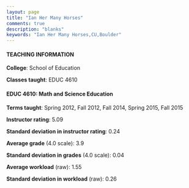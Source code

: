 ```yaml
---
layout: page
title: "Ian Her Many Horses" 
comments: true
description: "blanks"
keywords: "Ian Her Many Horses,CU,Boulder"
---
```

<head>
<script src="https://ajax.googleapis.com/ajax/libs/jquery/2.1.3/jquery.min.js"></script>
<script src="https://dl.dropboxusercontent.com/s/pc42nxpaw1ea4o9/highcharts.js?dl=0"></script>
<!-- <script src="../assets/js/highcharts.js"></script> -->
<style type="text/css">@font-face {
	font-family: "Bebas Neue";
	src: url(https://www.filehosting.org/file/details/544349/BebasNeue Regular.otf) format("opentype");
	}
	h1.Bebas { 
		font-family: "Bebas Neue", Verdana, Tahoma;
	}
</style>
</head>
	   
#### TEACHING INFORMATION

**College**: School of Education

**Classes taught**: EDUC 4610

#### EDUC 4610: Math and Science Education

**Terms taught**: Spring 2012, Fall 2012, Fall 2014, Spring 2015, Fall 2015

**Instructor rating**: 5.09

**Standard deviation in instructor rating**: 0.24

**Average grade** (4.0 scale): 3.9

**Standard deviation in grades** (4.0 scale): 0.04

**Average workload** (raw): 1.55

**Standard deviation in workload** (raw): 0.26

